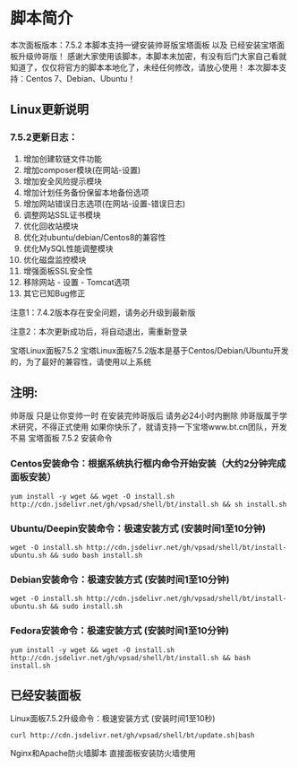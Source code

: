 # 脚本简介
本次面板版本：7.5.2
本脚本支持一键安装帅哥版宝塔面板 以及 已经安装宝塔面板升级帅哥版！
感谢大家使用该脚本，本脚本未加密，有没有后门大家自己看就知道了，仅仅将官方的脚本本地化了，未经任何修改，请放心使用！
本次脚本支持：Centos 7、Debian、Ubuntu！

## Linux更新说明
### 7.5.2更新日志：
1. 增加创建软链文件功能
2. 增加composer模块(在网站-设置)
3. 增加安全风险提示模块
4. 增加计划任务备份保留本地备份选项
5. 增加网站错误日志选项(在网站-设置-错误日志)
6. 调整网站SSL证书模块
7. 优化回收站模块
8. 优化对ubuntu/debian/Centos8的兼容性
9. 优化MySQL性能调整模块
10. 优化磁盘监控模块
11. 增强面板SSL安全性
12. 移除网站 - 设置 - Tomcat选项
13. 其它已知Bug修正

注意1：7.4.2版本存在安全问题，请务必升级到最新版

注意2：本次更新成功后，将自动退出，需重新登录


宝塔Linux面板7.5.2
宝塔Linux面板7.5.2版本是基于Centos/Debian/Ubuntu开发的，为了最好的兼容性，请使用以上系统

## 注明:
帅哥版 只是让你变帅一时
在安装完帅哥版后 请务必24小时内删除
帅哥版属于学术研究，不得正式使用
如果你快乐了，就请支持一下宝塔www.bt.cn团队，开发不易
宝塔面板 7.5.2 安装命令
### Centos安装命令：根据系统执行框内命令开始安装（大约2分钟完成面板安装）

`yum install -y wget && wget -O install.sh http://cdn.jsdelivr.net/gh/vpsad/shell/bt/install.sh && sh install.sh`

### Ubuntu/Deepin安装命令：极速安装方式 (安装时间1至10分钟)

`wget -O install.sh http://cdn.jsdelivr.net/gh/vpsad/shell/bt/install-ubuntu.sh && sudo bash install.sh`

### Debian安装命令：极速安装方式 (安装时间1至10分钟)

`wget -O install.sh http://cdn.jsdelivr.net/gh/vpsad/shell/bt/install-ubuntu.sh && sudo install.sh`

### Fedora安装命令：极速安装方式 (安装时间1至10分钟)

`yum install -y wget && wget -O install.sh http://cdn.jsdelivr.net/gh/vpsad/shell/bt/install.sh && bash install.sh`

## 已经安装面板
Linux面板7.5.2升级命令：极速安装方式 (安装时间1至10秒)

`curl http://cdn.jsdelivr.net/gh/vpsad/shell/bt/update.sh|bash`

Nginx和Apache防火墙脚本
直接面板安装防火墙使用
